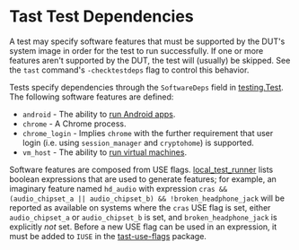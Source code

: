# Tast Test Dependencies

A test may specify software features that must be supported by the DUT's system
image in order for the test to run successfully. If one or more features aren't
supported by the DUT, the test will (usually) be skipped. See the `tast`
command's `-checktestdeps` flag to control this behavior.

Tests specify dependencies through the `SoftwareDeps` field in [testing.Test].
The following software features are defined:

*   `android` - The ability to [run Android apps].
*   `chrome` - A Chrome process.
*   `chrome_login` - Implies `chrome` with the further requirement that user
    login (i.e. using `session_manager` and `cryptohome`) is supported.
*   `vm_host` - The ability to [run virtual machines].

Software features are composed from USE flags. [local_test_runner] lists boolean
expressions that are used to generate features; for example, an imaginary
feature named `hd_audio` with expression `cras && (audio_chipset_a ||
audio_chipset_b) && !broken_headphone_jack` will be reported as available on
systems where the `cras` USE flag is set, either `audio_chipset_a` or
`audio_chipset_b` is set, and `broken_headphone_jack` is explicitly *not* set.
Before a new USE flag can be used in an expression, it must be added to `IUSE`
in the [tast-use-flags] package.

[testing.Test]: https://godoc.org/chromium.googlesource.com/chromiumos/platform/tast.git/src/chromiumos/tast/testing#Test
[run Android apps]: https://developer.android.com/topic/arc/
[run virtual machines]: https://chromium.googlesource.com/chromiumos/docs/+/master/containers_and_vms.md
[local_test_runner]: https://chromium.googlesource.com/chromiumos/platform/tast/+/master/src/chromiumos/cmd/local_test_runner/main.go
[tast-use-flags]: https://chromium.googlesource.com/chromiumos/overlays/chromiumos-overlay/+/master/chromeos-base/tast-use-flags/
